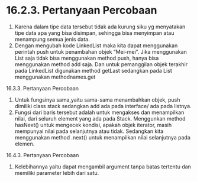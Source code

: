 # 16.2.3. Pertanyaan Percobaan
1. Karena dalam tipe data tersebut tidak ada kurung siku yg menyatakan tipe 
data apa yang bisa disimpan, sehingga bisa menyimpan atau menampung semua jenis 
data.
5. Dengan mengubah kode LinkedList maka kita dapat menggunakan 
perintah push untuk penambahan objek “Mei-mei”. Jika menggunakan List saja tidak 
bisa menggunakan method push, hanya bisa menggunakan method add saja. Dan untuk 
pemanggilan objek terakhir pada LinkedList digunakan method getLast sedangkan 
pada List menggunakan methodnames.get

16.3.3. Pertanyaan Percobaan
1. Untuk fungsinya sama,yaitu sama-sama menambahkan objek, push dimiliki 
class stack sedangkan add ada pada interface/ ada pada listnya.
3.  Fungsi dari baris tersebut adalah untuk mengakses dan menampilkan nilai, 
dari seluruh element yang ada pada Stack. Menggunkan method hasNext() untuk 
mengecek kondisi, apakah objek iterator, masih mempunyai nilai pada selanjutnya atau 
tidak. Sedangkan kita menggunakan method .next() untuk menampilkan nilai 
selanjutnya pada elemen.

16.4.3. Pertanyaan Percobaan
1. Kelebihannya yaitu dapat mengambil argument tanpa batas tertentu dan 
memiliki parameter lebih dari satu.

